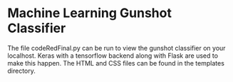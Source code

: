 # Machine Learning Gunshot Classifier
The file codeRedFinal.py can be run to view the gunshot classifier on your localhost. Keras with a tensorflow backend along with Flask are used to make this happen. The HTML and CSS files can be found in the templates directory. 
